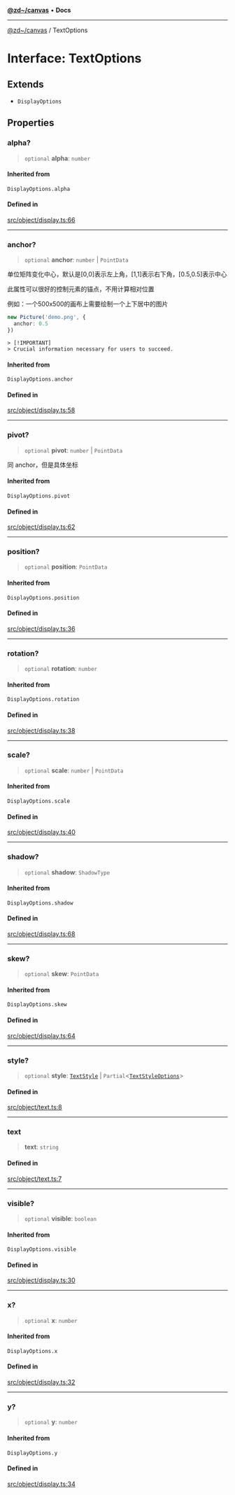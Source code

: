 [**@zd~/canvas**](../README.md) • **Docs**

---

[@zd~/canvas](../README.md) / TextOptions

# Interface: TextOptions

## Extends

- `DisplayOptions`

## Properties

### alpha?

> `optional` **alpha**: `number`

#### Inherited from

`DisplayOptions.alpha`

#### Defined in

[src/object/display.ts:66](https://github.com/zhuddan/canvas/blob/b50206ae1c4b263dbb91a272fa7cf66b9bc4f67b/src/object/display.ts#L66)

---

### anchor?

> `optional` **anchor**: `number` \| `PointData`

单位矩阵变化中心，默认是[0,0]表示左上角，[1,1]表示右下角，[0.5,0.5]表示中心

此属性可以很好的控制元素的锚点，不用计算相对位置

例如：一个500x500的画布上需要绘制一个上下居中的图片

```ts
new Picture('demo.png', {
  anchor: 0.5
})
```

```
> [!IMPORTANT]
> Crucial information necessary for users to succeed.
```

#### Inherited from

`DisplayOptions.anchor`

#### Defined in

[src/object/display.ts:58](https://github.com/zhuddan/canvas/blob/b50206ae1c4b263dbb91a272fa7cf66b9bc4f67b/src/object/display.ts#L58)

---

### pivot?

> `optional` **pivot**: `number` \| `PointData`

同 anchor，但是具体坐标

#### Inherited from

`DisplayOptions.pivot`

#### Defined in

[src/object/display.ts:62](https://github.com/zhuddan/canvas/blob/b50206ae1c4b263dbb91a272fa7cf66b9bc4f67b/src/object/display.ts#L62)

---

### position?

> `optional` **position**: `PointData`

#### Inherited from

`DisplayOptions.position`

#### Defined in

[src/object/display.ts:36](https://github.com/zhuddan/canvas/blob/b50206ae1c4b263dbb91a272fa7cf66b9bc4f67b/src/object/display.ts#L36)

---

### rotation?

> `optional` **rotation**: `number`

#### Inherited from

`DisplayOptions.rotation`

#### Defined in

[src/object/display.ts:38](https://github.com/zhuddan/canvas/blob/b50206ae1c4b263dbb91a272fa7cf66b9bc4f67b/src/object/display.ts#L38)

---

### scale?

> `optional` **scale**: `number` \| `PointData`

#### Inherited from

`DisplayOptions.scale`

#### Defined in

[src/object/display.ts:40](https://github.com/zhuddan/canvas/blob/b50206ae1c4b263dbb91a272fa7cf66b9bc4f67b/src/object/display.ts#L40)

---

### shadow?

> `optional` **shadow**: `ShadowType`

#### Inherited from

`DisplayOptions.shadow`

#### Defined in

[src/object/display.ts:68](https://github.com/zhuddan/canvas/blob/b50206ae1c4b263dbb91a272fa7cf66b9bc4f67b/src/object/display.ts#L68)

---

### skew?

> `optional` **skew**: `PointData`

#### Inherited from

`DisplayOptions.skew`

#### Defined in

[src/object/display.ts:64](https://github.com/zhuddan/canvas/blob/b50206ae1c4b263dbb91a272fa7cf66b9bc4f67b/src/object/display.ts#L64)

---

### style?

> `optional` **style**: [`TextStyle`](../classes/TextStyle.md) \| `Partial`\<[`TextStyleOptions`](TextStyleOptions.md)\>

#### Defined in

[src/object/text.ts:8](https://github.com/zhuddan/canvas/blob/b50206ae1c4b263dbb91a272fa7cf66b9bc4f67b/src/object/text.ts#L8)

---

### text

> **text**: `string`

#### Defined in

[src/object/text.ts:7](https://github.com/zhuddan/canvas/blob/b50206ae1c4b263dbb91a272fa7cf66b9bc4f67b/src/object/text.ts#L7)

---

### visible?

> `optional` **visible**: `boolean`

#### Inherited from

`DisplayOptions.visible`

#### Defined in

[src/object/display.ts:30](https://github.com/zhuddan/canvas/blob/b50206ae1c4b263dbb91a272fa7cf66b9bc4f67b/src/object/display.ts#L30)

---

### x?

> `optional` **x**: `number`

#### Inherited from

`DisplayOptions.x`

#### Defined in

[src/object/display.ts:32](https://github.com/zhuddan/canvas/blob/b50206ae1c4b263dbb91a272fa7cf66b9bc4f67b/src/object/display.ts#L32)

---

### y?

> `optional` **y**: `number`

#### Inherited from

`DisplayOptions.y`

#### Defined in

[src/object/display.ts:34](https://github.com/zhuddan/canvas/blob/b50206ae1c4b263dbb91a272fa7cf66b9bc4f67b/src/object/display.ts#L34)
